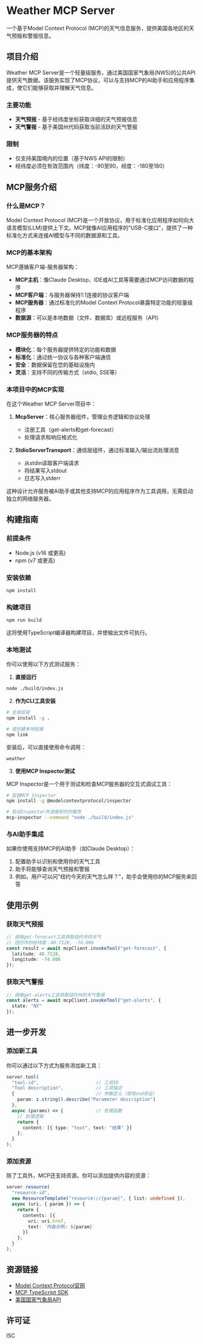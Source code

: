 # Weather MCP Server

一个基于Model Context Protocol (MCP)的天气信息服务，提供美国各地区的天气预报和警报信息。

## 项目介绍

Weather MCP Server是一个轻量级服务，通过美国国家气象局(NWS)的公共API提供天气数据。该服务实现了MCP协议，可以与支持MCP的AI助手和应用程序集成，使它们能够获取并理解天气信息。

### 主要功能

* **天气预报** - 基于经纬度坐标获取详细的天气预报信息
* **天气警报** - 基于美国州代码获取当前活跃的天气警报

### 限制

* 仅支持美国境内的位置（基于NWS API的限制）
* 经纬度必须在有效范围内（纬度：-90至90，经度：-180至180）

## MCP服务介绍

### 什么是MCP？

Model Context Protocol (MCP)是一个开放协议，用于标准化应用程序如何向大语言模型(LLM)提供上下文。MCP就像AI应用程序的"USB-C接口"，提供了一种标准化方式来连接AI模型与不同的数据源和工具。

### MCP的基本架构

MCP遵循客户端-服务器架构：

* **MCP主机**：像Claude Desktop、IDE或AI工具等需要通过MCP访问数据的程序
* **MCP客户端**：与服务器保持1:1连接的协议客户端
* **MCP服务器**：通过标准化的Model Context Protocol暴露特定功能的轻量级程序
* **数据源**：可以是本地数据（文件、数据库）或远程服务（API）

### MCP服务器的特点

* **模块化**：每个服务器提供特定的功能和数据
* **标准化**：通过统一协议与各种客户端通信
* **安全**：数据保留在您的基础设施内
* **灵活**：支持不同的传输方式（stdio, SSE等）

### 本项目中的MCP实现

在这个Weather MCP Server项目中：

1. **McpServer**：核心服务器组件，管理业务逻辑和协议处理
   - 注册工具（get-alerts和get-forecast）
   - 处理请求和响应格式化

2. **StdioServerTransport**：通信层组件，通过标准输入/输出流处理消息
   - 从stdin读取客户端请求
   - 将结果写入stdout
   - 日志写入stderr

这种设计允许服务被AI助手或其他支持MCP的应用程序作为工具调用，无需启动独立的网络服务器。

## 构建指南

### 前提条件

* Node.js (v16 或更高)
* npm (v7 或更高)

### 安装依赖

```bash
npm install
```

### 构建项目

```bash
npm run build
```

这将使用TypeScript编译器构建项目，并使输出文件可执行。

### 本地测试

你可以使用以下方式测试服务：

1. **直接运行**

```bash
node ./build/index.js
```

2. **作为CLI工具安装**

```bash
# 全局安装
npm install -g .

# 或创建本地链接
npm link
```

安装后，可以直接使用命令调用：

```bash
weather
```

3. **使用MCP Inspector测试**

MCP Inspector是一个用于测试和检查MCP服务器的交互式调试工具：

```bash
# 安装MCP Inspector
npm install -g @modelcontextprotocol/inspector

# 启动Inspector并连接到你的服务
mcp-inspector --command "node ./build/index.js"
```

### 与AI助手集成

如果你使用支持MCP的AI助手（如Claude Desktop）：

1. 配置助手以识别和使用你的天气工具
2. 助手将能够查询天气预报和警报
3. 例如，用户可以问"纽约今天的天气怎么样？"，助手会使用你的MCP服务来回答

## 使用示例

### 获取天气预报

```typescript
// 调用get-forecast工具获取纽约市的天气
// 纽约市的经纬度：40.7128, -74.006
const result = await mcpClient.invokeTool("get-forecast", {
  latitude: 40.7128,
  longitude: -74.006
});
```

### 获取天气警报

```typescript
// 调用get-alerts工具获取纽约州的天气警报
const alerts = await mcpClient.invokeTool("get-alerts", {
  state: "NY"
});
```

## 进一步开发

### 添加新工具

你可以通过以下方式为服务添加新工具：

```typescript
server.tool(
  "tool-id",                     // 工具ID
  "Tool description",            // 工具描述
  {                              // 参数定义（使用zod验证）
    param: z.string().describe("Parameter description")
  },
  async (params) => {            // 处理函数
    // 处理逻辑
    return {
      content: [{ type: "text", text: "结果" }]
    };
  }
);
```

### 添加资源

除了工具外，MCP还支持资源。你可以添加提供内容的资源：

```typescript
server.resource(
  "resource-id",
  new ResourceTemplate("resource://{param}", { list: undefined }),
  async (uri, { param }) => {
    return {
      contents: [{
        uri: uri.href,
        text: `内容示例: ${param}`
      }]
    };
  }
);
```

## 资源链接

- [Model Context Protocol官网](https://modelcontextprotocol.io/)
- [MCP TypeScript SDK](https://github.com/modelcontextprotocol/typescript-sdk)
- [美国国家气象局API](https://api.weather.gov)

## 许可证

ISC 